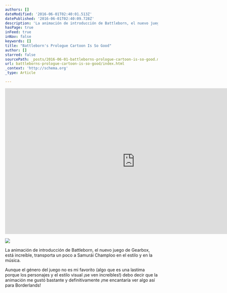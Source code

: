 ```yaml
---
authors: []
dateModified: '2016-06-01T02:40:01.513Z'
datePublished: '2016-06-01T02:40:09.728Z'
description: 'La animación de introducción de Battleborn, el nuevo juego de Gearbox, está increíble, transporta un poco a Samurái Champloo en el estilo y en la música.'
hasPage: true
inFeed: true
inNav: false
keywords: []
title: "Battleborn's Prologue Cartoon Is So Good"
author: []
starred: false
sourcePath: _posts/2016-06-01-battleborns-prologue-cartoon-is-so-good.md
url: battleborns-prologue-cartoon-is-so-good/index.html
_context: 'http://schema.org'
_type: Article

---
```

<iframe src="https://cdn.embedly.com/widgets/media.html?src=https://www.youtube.com/embed/Sai7jPmYg5k?feature=oembed&amp;url=http://www.youtube.com/watch?v=Sai7jPmYg5k&amp;image=https://i.ytimg.com/vi/Sai7jPmYg5k/hqdefault.jpg&amp;key=b7d04c9b404c499eba89ee7072e1c4f7&amp;type=text/html&amp;schema=youtube" width="854" height="480" scrolling="no" frameborder="0" allowfullscreen="" style=""></iframe>

![](https://the-grid-user-content.s3-us-west-2.amazonaws.com/6e1a0c57-9d86-460c-ac23-75b8a783256f.png)

La animación de introducción de Battleborn, el nuevo juego de Gearbox, está increíble, transporta un poco a Samurái Champloo en el estilo y en la música.

Aunque el género del juego no es mi favorito (algo que es una lastima porque los personajes y el estilo visual ¡se ven increíbles!) debo decir que la animación me gustó bastante y definitivamente ¡me encantaría ver algo así para Borderlands!